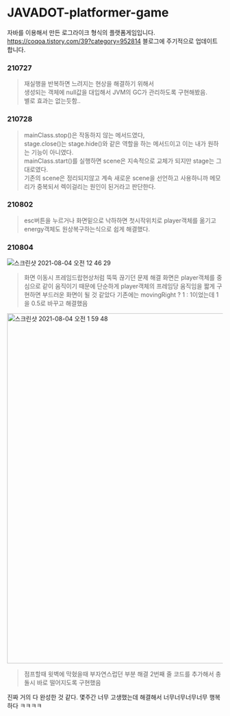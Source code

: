 # JAVADOT-platformer-game
자바를 이용해서 만든 로그라이크 형식의 플랫폼게임입니다.  
https://coqoa.tistory.com/39?category=952814
블로그에 주기적으로 업데이트합니다.

### 210727 
>재실행을 반복하면 느려지는 현상을 해결하기 위해서  
>생성되는 객체에 null값을 대입해서 JVM의 GC가 관리하도록 구현해봤음.  
>별로 효과는 없는듯함..  

### 210728
>mainClass.stop()은 작동하지 않는 메서드였다,  
>stage.close()는 stage.hide()와 같은 역할을 하는 메서드이고 이는 내가 원하는 기능이 아니였다.  
>mainClass.start()를 실행하면 scene은 지속적으로 교체가 되지만 stage는 그대로였다.  
>기존의 scene은 정리되지않고 계속 새로운 scene을 선언하고 사용하니까 메모리가 중복되서 렉이걸리는 원인이 된거라고 판단한다.   

### 210802
>esc버튼을 누르거나 화면밑으로 낙하하면 첫시작위치로 player객체를 옮기고 energy객체도 원상복구하는식으로 쉽게 해결했다.  

### 210804
  
![스크린샷 2021-08-04 오전 12 46 29](https://user-images.githubusercontent.com/81023768/128052276-9a8da3cf-3d65-4263-85b6-ea3886b44800.png)
>화면 이동시 프레임드랍현상처럼 뚝뚝 끊기던 문제 해결
>화면은 player객체를 중심으로 같이 움직이기 때문에 단순하게 player객체의 프레임당 움직임을 짧게 구현하면 부드러운 화면이 될 것 같았다
>기존에는 movingRight ? 1 : 1이었는데 1을 0.5로 바꾸고 해결했음

<img width="816" alt="스크린샷 2021-08-04 오전 1 59 48" src="https://user-images.githubusercontent.com/81023768/128056525-df3741f9-4e6c-49be-9e99-0d09aa7bb21f.png">

>점프할때 윗벽에 막혔을때 부자연스럽던 부분 해결
>2번째 줄 코드를 추가해서 충돌시 바로 떨어지도록 구현했음

진짜 거의 다 완성한 것 같다.
몇주간 너무 고생했는데 해결해서 너무너무너무너무 행복하다 ㅋㅋㅋㅋ
